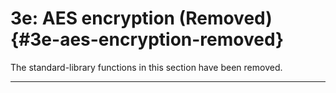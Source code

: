 # 3e: AES encryption (Removed) {#3e-aes-encryption-removed}

The standard-library functions in this section have been removed.

---
